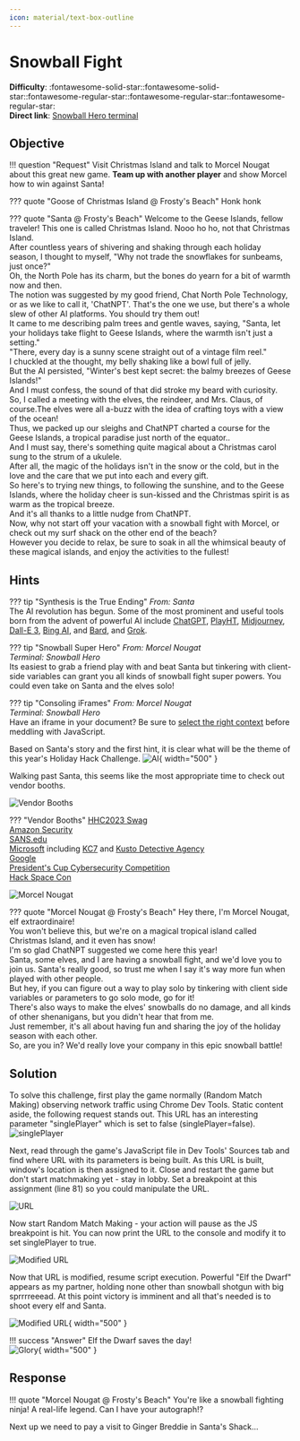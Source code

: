 ```yaml
---
icon: material/text-box-outline
---
```


# Snowball Fight

**Difficulty**: :fontawesome-solid-star::fontawesome-solid-star::fontawesome-regular-star::fontawesome-regular-star::fontawesome-regular-star:<br/>
**Direct link**: [Snowball Hero terminal](https://hhc23-snowball.holidayhackchallenge.com?&challenge=snowballhero&username=rack3t&id=4491aaeb-0806-47db-b519-dc3cf5e4d9f9&area=ci-frostysbeach&location=30,13&tokens=&dna=ATATATTAATATATATATATATATATATATATCGATATGCATATATATATATGCATATATATATATATATATATATTAGCATATATATATATATGCATATATATATATGCATATATATTA)

## Objective

!!! question "Request"
    Visit Christmas Island and talk to Morcel Nougat about this great new game. <b>Team up with another player</b> and show Morcel how to win against Santa!

??? quote "Goose of Christmas Island @ Frosty's Beach"
    Honk honk

??? quote "Santa @ Frosty's Beach"
    Welcome to the Geese Islands, fellow traveler! This one is called Christmas Island. Nooo ho ho, not that Christmas Island.<br/>
    After countless years of shivering and shaking through each holiday season, I thought to myself, "Why not trade the snowflakes for sunbeams, just once?"<br/>
    Oh, the North Pole has its charm, but the bones do yearn for a bit of warmth now and then.<br/>
    The notion was suggested by my good friend, Chat North Pole Technology, or as we like to call it, 'ChatNPT'. That's the one we use, but there's a whole slew of other AI platforms. You should try them out!<br/>
    It came to me describing palm trees and gentle waves, saying, "Santa, let your holidays take flight to Geese Islands, where the warmth isn't just a setting."<br/>
    "There, every day is a sunny scene straight out of a vintage film reel."<br/>
    I chuckled at the thought, my belly shaking like a bowl full of jelly.<br/>
    But the AI persisted, "Winter's best kept secret: the balmy breezes of Geese Islands!"<br/>
    And I must confess, the sound of that did stroke my beard with curiosity.<br/>
    So, I called a meeting with the elves, the reindeer, and Mrs. Claus, of course.The elves were all a-buzz with the idea of crafting toys with a view of the ocean!<br/>
    Thus, we packed up our sleighs and ChatNPT charted a course for the Geese Islands, a tropical paradise just north of the equator..<br/>
    And I must say, there's something quite magical about a Christmas carol sung to the strum of a ukulele.<br/>
    After all, the magic of the holidays isn't in the snow or the cold, but in the love and the care that we put into each and every gift.<br/>
    So here's to trying new things, to following the sunshine, and to the Geese Islands, where the holiday cheer is sun-kissed and the Christmas spirit is as warm as the tropical breeze.<br/>
    And it's all thanks to a little nudge from ChatNPT.<br/>
    Now, why not start off your vacation with a snowball fight with Morcel, or check out my surf shack on the other end of the beach?<br/>
    However you decide to relax, be sure to soak in all the whimsical beauty of these magical islands, and enjoy the activities to the fullest!<br/>

## Hints

??? tip "Synthesis is the True Ending"
    <i>From: Santa</i><br/>
    The AI revolution has begun. Some of the most prominent and useful tools born from the advent of powerful AI include [ChatGPT](https://chat.openai.com/auth/login), [PlayHT](https://play.ht/), [Midjourney](https://www.midjourney.com/home?callbackUrl=%2Fexplore), [Dall-E 3](https://openai.com/dall-e-3), [Bing AI](https://www.bing.com/search?form=MY0291&OCID=MY0291&q=Bing+AI&showconv=1), and [Bard](https://bard.google.com/?utm_source=sem&utm_medium=paid-media&utm_campaign=q4enUS_sem7&gclid=Cj0KCQiAgqGrBhDtARIsAM5s0_mJZWSITeLgVbaMSfn_6hubm-ydPDgylkxdJHHbNT1Wjy3dpUd3aVMaAgdsEALw_wcB), and [Grok](https://grok.x.ai/).

??? tip "Snowball Super Hero"
    <i>From: Morcel Nougat</i><br/>
    <i>Terminal: Snowball Hero</i><br/>
    Its easiest to grab a friend play with and beat Santa but tinkering with client-side variables can grant you all kinds of snowball fight super powers. You could even take on Santa and the elves solo!
    
??? tip "Consoling iFrames"
    <i>From: Morcel Nougat</i><br/>
    <i>Terminal: Snowball Hero</i><br/>
    Have an iframe in your document? Be sure to [select the right context](https://gist.github.com/chrisjd20/93771da596ca5e49043f148a845c469f) before meddling with JavaScript.
    

Based on Santa's story and the first hint, it is clear what will be the theme of this year's Holiday Hack Challenge.
![AI](../img/objectives/o2/ai.jpg){ width="500" }

Walking past Santa, this seems like the most appropriate time to check out vendor booths.<br/>
    
![Vendor Booths](../img/objectives/o2/vendor_booths.jpg)

??? "Vendor Booths"
    [HHC2023 Swag](https://my-store-d53a6c.creator-spring.com/)<br/>
    [Amazon Security](https://www.aboutamazon.com/news/workplace/amazon-apprenticeship-job-training-programs)<br/>
    [SANS.edu](https://www.sans.edu/)<br/>
    [Microsoft](https://learn.microsoft.com/en-us/training/browse/?subjects=security&resource_type=learning%20path&roles=security-operations-analyst) including [KC7](https://kc7cyber.com/) and [Kusto Detective Agency](https://detective.kusto.io/)<br/>
    [Google](https://www.youtube.com/watch?v=-6ZbrfSRWKc)<br/>
    [President's Cup Cybersecurity Competition](https://www.cisa.gov/presidents-cup-cybersecurity-competition)<br/>
    [Hack Space Con](https://www.hackspacecon.com/)<br/>
    

![Morcel Nougat](../img/objectives/o2/MorcelNougat.jpg)

??? quote "Morcel Nougat @ Frosty's Beach"
    Hey there, I'm Morcel Nougat, elf extraordinaire!<br/>
    You won't believe this, but we're on a magical tropical island called Christmas Island, and it even has snow!<br/>
    I'm so glad ChatNPT suggested we come here this year!<br/>
    Santa, some elves, and I are having a snowball fight, and we'd love you to join us. Santa's really good, so trust me when I say it's way more fun when played with other people.<br/>
    But hey, if you can figure out a way to play solo by tinkering with client side variables or parameters to go solo mode, go for it!<br/>
    There's also ways to make the elves' snowballs do no damage, and all kinds of other shenanigans, but you didn't hear that from me.<br/>
    Just remember, it's all about having fun and sharing the joy of the holiday season with each other.<br/>
    So, are you in? We'd really love your company in this epic snowball battle!
    
## Solution
To solve this challenge, first play the game normally (Random Match Making) observing network traffic using Chrome Dev Tools. Static content aside, the following request stands out. This URL has an interesting parameter "singlePlayer" which is set to false (singlePlayer=false). 
![singlePlayer](../img/objectives/o2/singlePlayer.jpg)

Next, read through the game's JavaScript file in Dev Tools' Sources tab and find where URL with its parameters is being built. As this URL is built, window's location is then assigned to it.
Close and restart the game but don't start matchmaking yet - stay in lobby. Set a breakpoint at this assignment (line 81) so you could manipulate the URL.

![URL](../img/objectives/o2/url.jpg)

Now start Random Match Making - your action will pause as the JS breakpoint is hit. You can now print the URL to the console and modify it to set singlePlayer to true.

![Modified URL](../img/objectives/o2/url_mod.jpg)

Now that URL is modified, resume script execution. Powerful "Elf the Dwarf" appears as my partner, holding none other than snowball shotgun with big sprrrreeead. At this point victory is imminent and all that's needed is to shoot every elf and Santa.

![Modified URL](../img/objectives/o2/elfthedwarf.jpg){ width="500" }

!!! success "Answer"
    Elf the Dwarf saves the day!<br/>
    ![Glory](../img/objectives/o2/victory.jpg){ width="500" }

## Response
!!! quote "Morcel Nougat @ Frosty's Beach"
    You're like a snowball fighting ninja! A real-life legend. Can I have your autograph!?
    
Next up we need to pay a visit to Ginger Breddie in Santa's Shack...